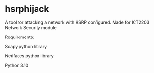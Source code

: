 # hsrphijack
A tool for attacking a network with HSRP configured. Made for ICT2203 Network Security module

Requirements:

Scapy python library

Netifaces python library

Python 3.10
